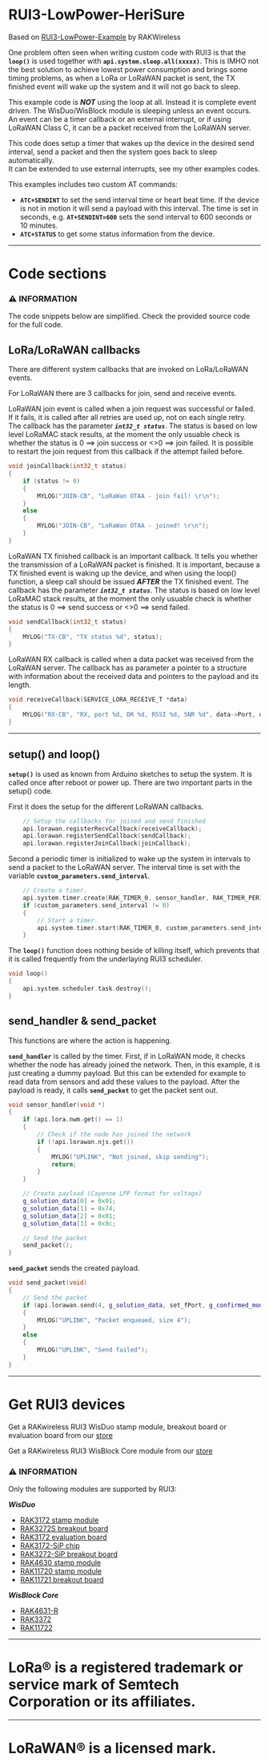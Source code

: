 # RUI3-LowPower-HeriSure

Based on [RUI3-LowPower-Example](https://github.com/RAKWireless/RUI3-Best-Practice/tree/main/RUI3-LowPower-Example) by RAKWireless

One problem often seen when writing custom code with RUI3 is that the **`loop()`** is used together with **`api.system.sleep.all(xxxxx)`**. This is IMHO not the best solution to achieve lowest power consumption and brings some timing problems, as when a LoRa or LoRaWAN packet is sent, the TX finished event will wake up the system and it will not go back to sleep.

This example code is _**NOT**_ using the loop at all. Instead it is complete event driven. The WisDuo/WisBlock module is sleeping unless an event occurs. An event can be a timer callback or an external interrupt, or if using LoRaWAN Class C, it can be a packet received from the LoRaWAN server.

This code does setup a timer that wakes up the device in the desired send interval, send a packet and then the system goes back to sleep automatically.  
It can be extended to use external interrupts, see my other examples codes.

This examples includes two custom AT commands:

- **`ATC+SENDINT`** to set the send interval time or heart beat time. If the device is not in motion it will send a payload with this interval. The time is set in seconds, e.g. **`AT+SENDINT=600`** sets the send interval to 600 seconds or 10 minutes.
- **`ATC+STATUS`** to get some status information from the device.

---

# Code sections

### ⚠️ INFORMATION

The code snippets below are simplified. Check the provided source code for the full code.

## LoRa/LoRaWAN callbacks

There are different system callbacks that are invoked on LoRa/LoRaWAN events.

For LoRaWAN there are 3 callbacks for join, send and receive events.

LoRaWAN join event is called when a join request was successful or failed. If it fails, it is called after all retries are used up, not on each single retry. The callback has the parameter _**`int32_t status`**_. The status is based on low level LoRaMAC stack results, at the moment the only usuable check is whether the status is 0 ==> join success or <>0 ==> join failed. It is possible to restart the join request from this callback if the attempt failed before.

```cpp
void joinCallback(int32_t status)
{
	if (status != 0)
	{
		MYLOG("JOIN-CB", "LoRaWan OTAA - join fail! \r\n");
	}
	else
	{
		MYLOG("JOIN-CB", "LoRaWan OTAA - joined! \r\n");
	}
}
```

LoRaWAN TX finished callback is an important callback. It tells you whether the transmission of a LoRaWAN packet is finished. It is important, because a TX finished event is waking up the device, and when using the loop() function, a sleep call should be issued _**AFTER**_ the TX finished event. The callback has the parameter _**`int32_t status`**_. The status is based on low level LoRaMAC stack results, at the moment the only usuable check is whether the status is 0 ==> send success or <>0 ==> send failed.

```cpp
void sendCallback(int32_t status)
{
	MYLOG("TX-CB", "TX status %d", status);
}
```

LoRaWAN RX callback is called when a data packet was received from the LoRaWAN server. The callback has as parameter a pointer to a structure with information about the received data and pointers to the payload and its length.

```cpp
void receiveCallback(SERVICE_LORA_RECEIVE_T *data)
{
	MYLOG("RX-CB", "RX, port %d, DR %d, RSSI %d, SNR %d", data->Port, data->RxDatarate, data->Rssi, data->Snr);
}
```

---

## setup() and loop()

**`setup()`** is used as known from Arduino sketches to setup the system. It is called once after reboot or power up.
There are two important parts in the setup() code.

First it does the setup for the different LoRaWAN callbacks.

```cpp
	// Setup the callbacks for joined and send finished
	api.lorawan.registerRecvCallback(receiveCallback);
	api.lorawan.registerSendCallback(sendCallback);
	api.lorawan.registerJoinCallback(joinCallback);
```

Second a periodic timer is initialized to wake up the system in intervals to send a packet to the LoRaWAN server. The interval time is set with the variable **`custom_parameters.send_interval`**.

```cpp
	// Create a timer.
	api.system.timer.create(RAK_TIMER_0, sensor_handler, RAK_TIMER_PERIODIC);
	if (custom_parameters.send_interval != 0)
	{
		// Start a timer.
		api.system.timer.start(RAK_TIMER_0, custom_parameters.send_interval, NULL);
	}
```

The **`loop()`** function does nothing beside of killing itself, which prevents that it is called frequently from the underlaying RUI3 scheduler.

```cpp
void loop()
{
	api.system.scheduler.task.destroy();
}
```

## send_handler & send_packet

This functions are where the action is happening.

**`send_handler`** is called by the timer. First, if in LoRaWAN mode, it checks whether the node has already joined the network. Then, in this example, it is just creating a dummy payload. But this can be extended for example to read data from sensors and add these values to the payload.
After the payload is ready, it calls **`send_packet`** to get the packet sent out.

```cpp
void sensor_handler(void *)
{
	if (api.lora.nwm.get() == 1)
	{
		// Check if the node has joined the network
		if (!api.lorawan.njs.get())
		{
			MYLOG("UPLINK", "Not joined, skip sending");
			return;
		}
	}

	// Create payload (Cayenne LPP format for voltage)
	g_solution_data[0] = 0x01;
	g_solution_data[1] = 0x74;
	g_solution_data[2] = 0x01;
	g_solution_data[3] = 0x8c;

	// Send the packet
	send_packet();
}
```

**`send_packet`** sends the created payload.

```cpp
void send_packet(void)
{
	// Send the packet
	if (api.lorawan.send(4, g_solution_data, set_fPort, g_confirmed_mode, g_confirmed_retry))
	{
		MYLOG("UPLINK", "Packet enqueued, size 4");
	}
	else
	{
		MYLOG("UPLINK", "Send failed");
	}
}
```

---

# Get RUI3 devices

Get a RAKwireless RUI3 WisDuo stamp module, breakout board or evaluation board from our [store](https://store.rakwireless.com/collections/new-menu-modules)

Get a RAKwireless RUI3 WisBlock Core module from our [store](https://store.rakwireless.com/collections/wisblock-core)

### ⚠️ INFORMATION

Only the following modules are supported by RUI3:

_**WisDuo**_

- [RAK3172 stamp module](https://docs.rakwireless.com/Product-Categories/WisDuo/RAK3172-Module/Overview/)
- [RAK3272S breakout board](https://docs.rakwireless.com/Product-Categories/WisDuo/RAK3272S-Breakout-Board/Overview/)
- [RAK3172 evaluation board](https://docs.rakwireless.com/Product-Categories/WisDuo/RAK3172-Evaluation-Board/Overview/)
- [RAK3172-SiP chip](https://docs.rakwireless.com/Product-Categories/WisDuo/RAK3172-SiP/Overview/)
- [RAK3272-SiP breakout board](https://docs.rakwireless.com/Product-Categories/WisDuo/RAK3272-SiP-Breakout-Board/Overview/)
- [RAK4630 stamp module](https://docs.rakwireless.com/Product-Categories/WisDuo/RAK4630-Module/Overview/)
- [RAK11720 stamp module](https://docs.rakwireless.com/Product-Categories/WisDuo/RAK11720-Module/Overview/)
- [RAK11721 breakout board](https://docs.rakwireless.com/Product-Categories/WisDuo/RAK11721-Breakout-Board/Overview/)

_**WisBlock Core**_

- [RAK4631-R](https://docs.rakwireless.com/Product-Categories/WisBlock/RAK4631-R/Overview/)
- [RAK3372](https://docs.rakwireless.com/Product-Categories/WisBlock/RAK3372/Overview/)
- [RAK11722](https://docs.rakwireless.com/Product-Categories/WisBlock/RAK11722/Overview/)

---

# LoRa® is a registered trademark or service mark of Semtech Corporation or its affiliates.

---

# LoRaWAN® is a licensed mark.
